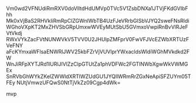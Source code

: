 Vm0wd2VFNUdiRmRXV0doVlltdHdUMVp0TVc5V1ZsbDNXa1JTVjFKdGVIbFhh
Mk0xVjBaS2RHVkliRmRpClZGWnlWbTB4UzFJeVRrbGlSbVJYQ2sweFNsRldi
WGhoVXpKT2MxZHVSbGRpUmxwWVEyMUtSbU5GVmxoVwpiRnBvVlRJeFVtVkdj
RWxVYkZacFVtNUNWVkV5TVV0U2JHUlpZMFprV0FwVFJVcEZWbXRTUzFVeFNY
aFcKYmxaWFlsaENWRlJWV25kbFZrVjVUVlprYWxacldsWldiWGhMVkdkd2FW
WnJiRFpXYTJRd1lURlJlVlZzClpGTUtZa1phVDFWc2FGTlNWbXgwWkVWMGEx
SnRVbGhWYkZKelZWWldXRTlWZUdGU1JYQllWRmRrZGxNeApiSFZUYm05TFEy
NUtjVmwzUFQwS0NtTjVkZz09Cgp4dWk=

mvp